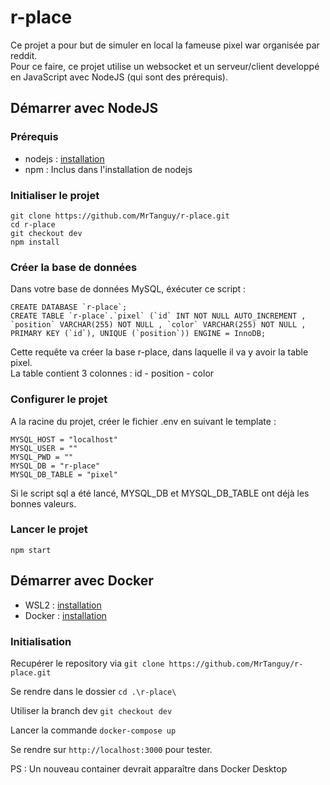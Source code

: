 # r-place

Ce projet a pour but de simuler en local la fameuse pixel war organisée par reddit. <br>
Pour ce faire, ce projet utilise un websocket et un serveur/client developpé en JavaScript avec NodeJS (qui sont des prérequis).

## Démarrer avec NodeJS

### Prérequis

- nodejs : [installation](https://nodejs.org/en/download)
- npm : Inclus dans l'installation de nodejs

### Initialiser le projet 

```
git clone https://github.com/MrTanguy/r-place.git
cd r-place
git checkout dev
npm install
```

### Créer la base de données

Dans votre base de données MySQL, éxécuter ce script : 

```
CREATE DATABASE `r-place`;
CREATE TABLE `r-place`.`pixel` (`id` INT NOT NULL AUTO_INCREMENT , `position` VARCHAR(255) NOT NULL , `color` VARCHAR(255) NOT NULL , PRIMARY KEY (`id`), UNIQUE (`position`)) ENGINE = InnoDB;
```

Cette requête va créer la base r-place, dans laquelle il va y avoir la table pixel. <br>
La table contient 3 colonnes : id - position - color

### Configurer le projet 

A la racine du projet, créer le fichier .env en suivant le template : 

```
MYSQL_HOST = "localhost"
MYSQL_USER = ""
MYSQL_PWD = ""
MYSQL_DB = "r-place"
MYSQL_DB_TABLE = "pixel"
```

Si le script sql a été lancé, MYSQL_DB et MYSQL_DB_TABLE ont déjà les bonnes valeurs.

### Lancer le projet 

`npm start`

## Démarrer avec Docker

- WSL2 : [installation](https://learn.microsoft.com/fr-fr/windows/wsl/install)
- Docker : [installation](https://www.docker.com/products/docker-desktop/)

### Initialisation 

Recupérer le repository via `git clone https://github.com/MrTanguy/r-place.git`

Se rendre dans le dossier `cd .\r-place\`

Utiliser la branch dev `git checkout dev`

Lancer la commande `docker-compose up`

Se rendre sur `http://localhost:3000` pour tester.

PS : Un nouveau container devrait apparaître dans Docker Desktop

